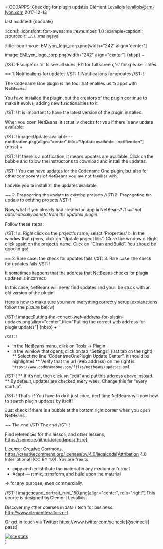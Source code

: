 = CODAPPS: Checking for plugin updates
Clément Levallois <levallois@em-lyon.com>
2017-12-13

last modified: {docdate}

:icons!:
:iconsfont:   font-awesome
:revnumber: 1.0
:example-caption!:
:sourcedir: ../../../main/java

:title-logo-image: EMLyon_logo_corp.png[width="242" align="center"]

image::EMLyon_logo_corp.png[width="242" align="center"]
{nbsp} +

//ST: 'Escape' or 'o' to see all sides, F11 for full screen, 's' for speaker notes

== 1. Notifications for updates
//ST: 1. Notifications for updates
//ST: !

The Codename One plugin is the tool that enables us to apps with NetBeans.

You have installed the plugin, but the creators of the plugin continue to make it evolve, adding new functionalities to it.

//ST: !
It is important to have the latest version of the plugin installed.

When you open NetBeans, it actually checks for you if there is any update available:

//ST: !
image::Update-available---notification.png[align="center",title="Update available - notification"]
{nbsp} +

//ST: !
If there is a notification, it means updates are available. Click on the bubble and follow the instructions to download and install the updates.

//ST: !
You can have updates for the Codename One plugin, but also for other components of NetBeans you are not familiar with.

I advise you to install all the updates available.

== 2. Propagating the update to existing projects
//ST: 2. Propagating the update to existing projects
//ST: !

Now, what if you already had created an app in NetBeans? *It will not automatically benefit from the updated plugin*.

Follow these steps:

//ST: !
a.	Right click on the project’s name, select 'Properties'
b.	In the window that opens, click on “Update project libs”. Close the window
c.	Right click again on the project’s name. Click on “Clean and Build”. You should be good to go!

== 3. Rare case: the check for updates fails
//ST: 3. Rare case: the check for updates fails
//ST: !

It sometimes happens that the address that NetBeans checks for plugin updates is incorrect.

In this case, NetBeans will never find updates and you’ll be stuck with an old version of the plugin!

Here is how to make sure you have everything correctly setup (explanations follow the picture below)

//ST: !
image::Putting-the-correct-web-address-for-plugin-updates.png[align="center",title="Putting the correct web address for plugin updates"]
{nbsp} +

//ST: !
- In the NetBeans menu, click on Tools -> Plugin
- In the window that opens, click on tab “Settings” (last tab on the right)
** Select the line “CodenameOnePlugin Update Center”, it should be highlighted
** Verify that the url (web address) on the right is:
`https://www.codenameone.com/files/netbeans/updates.xml`

//ST: !
** If it’s not, then click on “edit” and put this address above instead.
** By default, updates are checked every week. Change this for “every startup”.

//ST: !
That’s it! You have to do it just once, next time NetBeans will now how to search plugin updates by itself!

Just check if there is a bubble at the bottom right corner when you open NetBeans.


== The end
//ST: The end
//ST: !

Find references for this lesson, and other lessons, https://seinecle.github.io/codapps/[here].

Licence: Creative Commons, https://creativecommons.org/licenses/by/4.0/legalcode[Attribution 4.0 International] (CC BY 4.0).
You are free to:

- copy and redistribute the material in any medium or format
- Adapt — remix, transform, and build upon the material

=> for any purpose, even commercially.

//ST: !
image:round_portrait_mini_150.png[align="center", role="right"]
This course is designed by Clement Levallois.

Discover my other courses in data / tech for business: http://www.clementlevallois.net

Or get in touch via Twitter: https://www.twitter.com/seinecle[@seinecle]
pass:[    <!-- Start of StatCounter Code for Default Guide -->
    <script type="text/javascript">
        var sc_project = 11563839;
        var sc_invisible = 1;
        var sc_security = "ffa2451a";
        var scJsHost = (("https:" == document.location.protocol) ?
            "https://secure." : "http://www.");
        document.write("<sc" + "ript type='text/javascript' src='" +
            scJsHost +
            "statcounter.com/counter/counter.js'></" + "script>");
    </script>
    <noscript><div class="statcounter"><a title="site stats"
    href="http://statcounter.com/" target="_blank"><img
    class="statcounter"
    src="//c.statcounter.com/11563839/0/ffa2451a/1/" alt="site
    stats"></a></div></noscript>
    <!-- End of StatCounter Code for Default Guide -->]
